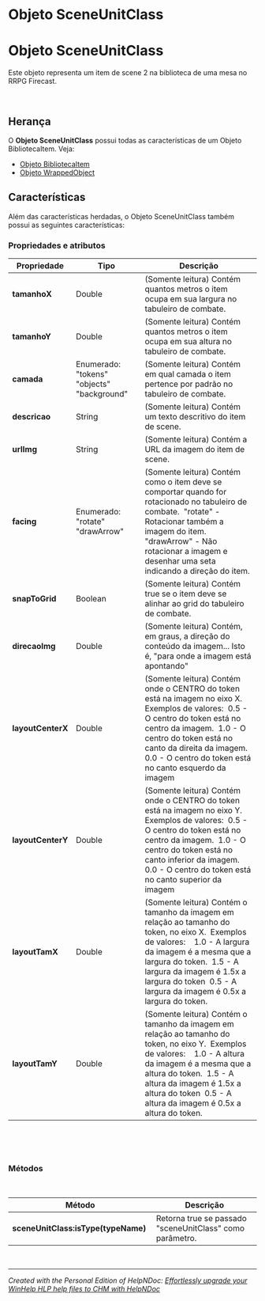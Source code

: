 # Objeto SceneUnitClass

# Objeto SceneUnitClass

Este objeto representa um item de scene 2 na biblioteca de uma mesa no RRPG Firecast.

&nbsp;

## Herança

O **Objeto SceneUnitClass** possui todas as características de um Objeto BibliotecaItem. Veja:

* [Objeto BibliotecaItem](<ObjetoBibliotecaItem.md>)
* [Objeto WrappedObject](<ObjetoWrappedObject.md>)

[](<Caracteristicasdetodasastagsvisu.md>)

## Características

Além das características herdadas, o Objeto SceneUnitClass também possui as seguintes características:

### Propriedades e atributos

| **Propriedade** | Tipo | Descrição |
| --- | --- | --- |
| **tamanhoX** | Double | (Somente leitura) Contém quantos metros o item ocupa em sua largura no tabuleiro de combate.&nbsp; |
| **tamanhoY** | Double&nbsp; | (Somente leitura) Contém quantos metros o item ocupa em sua altura no tabuleiro de combate. &nbsp; |
| **camada** | Enumerado: "tokens" "objects" "background"&nbsp; | (Somente leitura) Contém em qual camada o item pertence por padrão no tabuleiro de combate. |
| **descricao** | String | (Somente leitura) Contém um texto descritivo do item de scene.&nbsp; |
| **urlImg** | String | (Somente leitura) Contém a URL da imagem do item de scene.&nbsp; |
| **facing** | Enumerado: "rotate" "drawArrow" | (Somente leitura) Contém como o item deve se comportar quando for rotacionado no tabuleiro de combate.&nbsp; "rotate" - Rotacionar também a imagem do item.&nbsp; "drawArrow" - Não rotacionar a imagem e desenhar uma seta indicando a direção do item.&nbsp; |
| **snapToGrid** | Boolean | (Somente leitura) Contém true se o item deve se alinhar ao grid do tabuleiro de combate.&nbsp; |
| **direcaoImg** | Double | (Somente leitura) Contém, em graus, a direção do conteúdo da imagem... Isto é, "para onde a imagem está apontando"&nbsp; |
| **layoutCenterX** | Double | (Somente leitura) Contém onde o CENTRO do token está na imagem no eixo X.&nbsp; Exemplos de valores:&nbsp; 0.5 - O centro do token está no centro da imagem.&nbsp; 1.0 - O centro do token está no canto da direita da imagem.&nbsp; 0.0 - O centro do token está no canto esquerdo da imagem&nbsp; |
| **layoutCenterY** | Double | (Somente leitura) Contém onde o CENTRO do token está na imagem no eixo Y.&nbsp; Exemplos de valores:&nbsp; 0.5 - O centro do token está no centro da imagem.&nbsp; 1.0 - O centro do token está no canto inferior da imagem.&nbsp; 0.0 - O centro do token está no canto superior da imagem&nbsp; |
| **layoutTamX** | Double | (Somente leitura) Contém o tamanho da imagem em relação ao tamanho do token, no eixo X.&nbsp; Exemplos de valores:&nbsp; &nbsp; 1.0 - A largura da imagem é a mesma que a largura do token.&nbsp; 1.5 - A largura da imagem é 1.5x a largura do token&nbsp; 0.5 - A largura da imagem é 0.5x a largura do token.&nbsp; |
| **layoutTamY** | Double | (Somente leitura) Contém o tamanho da imagem em relação ao tamanho do token, no eixo Y.&nbsp; Exemplos de valores:&nbsp; &nbsp; 1.0 - A altura da imagem é a mesma que a altura do token.&nbsp; 1.5 - A altura da imagem é 1.5x a altura do token&nbsp; 0.5 - A altura da imagem é 0.5x a altura do token.&nbsp; |


&nbsp;

&nbsp;

### Métodos

&nbsp;

| **Método** | Descrição |
| --- | --- |
| **sceneUnitClass:isType(typeName)**&nbsp; | Retorna true se passado "sceneUnitClass" como parâmetro. |


&nbsp;


***
_Created with the Personal Edition of HelpNDoc: [Effortlessly upgrade your WinHelp HLP help files to CHM with HelpNDoc](<https://www.helpndoc.com/step-by-step-guides/how-to-convert-a-hlp-winhelp-help-file-to-a-chm-html-help-help-file/>)_
